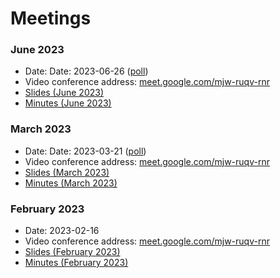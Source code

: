 # Meetings

### June 2023
* Date: Date: 2023-06-26 ([poll](https://doodle.com/meeting/participate/id/el2Z067b))
* Video conference address: [meet.google.com/mjw-ruqv-rnr](meet.google.com/mjw-ruqv-rnr)
* [Slides (June 2023)](https://docs.google.com/presentation/d/1OLivIHYOLKjsFnINq2nibBk9RtwCQjkEyIazyiFzhh0/edit?usp=sharing)
* [Minutes (June 2023)](https://github.com/screen-share/meetings/blob/main/minutes/2023-06-26.md)

### March 2023
* Date: Date: 2023-03-21 ([poll](https://doodle.com/meeting/participate/id/e99vMmJe))
* Video conference address: [meet.google.com/mjw-ruqv-rnr](meet.google.com/mjw-ruqv-rnr)
* [Slides (March 2023)](https://docs.google.com/presentation/d/1RIRPAg-M3pQYTFqL0rDGBIl8bQvLAzq122lWUF5JIy8/edit?usp=sharing)
* [Minutes (March 2023)](https://github.com/screen-share/meetings/blob/main/minutes/2023-03-21.md)

### February 2023
* Date: 2023-02-16
* Video conference address: [meet.google.com/mjw-ruqv-rnr](meet.google.com/mjw-ruqv-rnr)
* [Slides (February 2023)](https://docs.google.com/presentation/d/12rkZiPoOSz8jRsVpT2O5JKPowcByo1O5dL4sJQjYgKQ/edit?usp=share_link)
* [Minutes (February 2023)](https://github.com/screen-share/meetings/blob/main/minutes/2023-02-16.md)
